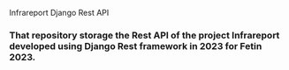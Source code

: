 Infrareport Django Rest API 
### That repository storage the Rest API of the project Infrareport developed using Django Rest framework in 2023 for Fetin 2023.

